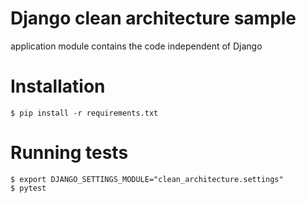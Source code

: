 
# Django clean architecture sample

application module contains the code independent of Django

# Installation

```commandline
$ pip install -r requirements.txt
```

# Running tests

```commandline
$ export DJANGO_SETTINGS_MODULE="clean_architecture.settings"
$ pytest
```


